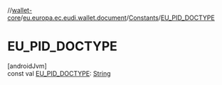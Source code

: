 //[wallet-core](../../../index.md)/[eu.europa.ec.eudi.wallet.document](../index.md)/[Constants](index.md)/[EU_PID_DOCTYPE](-e-u_-p-i-d_-d-o-c-t-y-p-e.md)

# EU_PID_DOCTYPE

[androidJvm]\
const val [EU_PID_DOCTYPE](-e-u_-p-i-d_-d-o-c-t-y-p-e.md): [String](https://kotlinlang.org/api/latest/jvm/stdlib/kotlin/-string/index.html)
